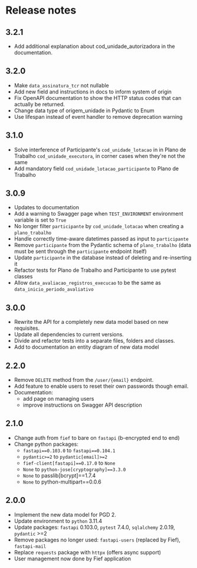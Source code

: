 # Release notes


## 3.2.1

* Add additional explanation about cod_unidade_autorizadora in the
  documentation.


## 3.2.0

* Make `data_assinatura_tcr` not nullable
* Add new field and instructions in docs to inform system of origin
* Fix OpenAPI documentation to show the HTTP status codes that can actually be returned.
* Change data type of origem_unidade in Pydantic to Enum
* Use lifespan instead of event handler to remove deprecation warning


## 3.1.0

* Solve interference of Participante's `cod_unidade_lotacao` in
  in Plano de Trabalho `cod_unidade_executora`, in corner cases when they're
  not the same
* Add mandatory field `cod_unidade_lotacao_participante` to Plano de
  Trabalho


## 3.0.9

* Updates to documentation
* Add a warning to Swagger page when `TEST_ENVIRONMENT` environment
  variable is set to `True`
* No longer filter `participante` by `cod_unidade_lotacao` when creating
  a `plano_trabalho`
* Handle correctly time-aware datetimes passed as input to `participante`
* Remove `participante` from the Pydantic schema of `plano_trabalho`
  (data must be sent through the `participante` endpoint itself)
* Update `participante` in the database instead of deleting and
  re-inserting it
* Refactor tests for Plano de Trabalho and Participante to use pytest
  classes
* Allow `data_avaliacao_registros_execucao` to be the same as
  `data_inicio_periodo_avaliativo`


## 3.0.0

* Rewrite the API for a completely new data model based on new requisites.
* Update all dependencies to current versions.
* Divide and refactor tests into a separate files, folders and classes.
* Add to documentation an entity diagram of new data model


## 2.2.0

* Remove `DELETE` method from the `/user/{email}` endpoint.
* Add feature to enable users to reset their own passwords though email.
* Documentation:
  - add page on managing users
  - improve instructions on Swagger API description


## 2.1.0

* Change auth from `fief` to bare on `fastapi` (b-encrypted end to end)
* Change python packages:
  - `fastapi==0.103.0` to `fastapi==0.104.1`
  - `pydantic>=2` to `pydantic[email]>=2`
  - `fief-client[fastapi]==0.17.0` to `None`
  - `None` to `python-jose[cryptography]==3.3.0`
  - `None` to passlib[bcrypt]==1.7.4
  - `None` to python-multipart==0.0.6


## 2.0.0

* Implement the new data model for PGD 2.
* Update environment to `python` 3.11.4
* Update packages: `fastapi` 0.103.0, `pytest` 7.4.0,
  `sqlalchemy` 2.0.19, `pydantic` >=2
* Remove packages no longer used: `fastapi-users` (replaced by Fief),
  `fastapi-mail`
* Replace `requests` package with `httpx` (offers async support)
* User management now done by Fief application

